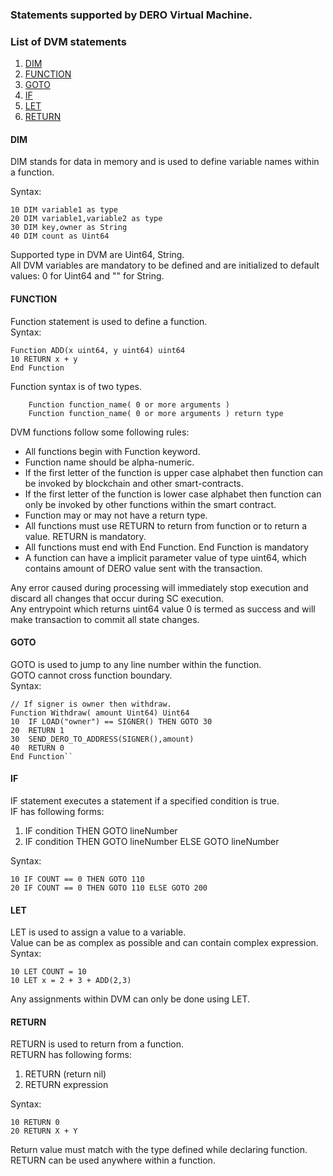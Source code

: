 ### Statements supported by  DERO Virtual Machine.  

### List of DVM statements
1. [DIM](#dim) 
1. [FUNCTION](#function) 
1. [GOTO](#goto) 
1. [IF](#if) 
1. [LET](#let) 
1. [RETURN](#return) 

#### DIM 
DIM stands for data in memory and is used to define variable names within a function.  

Syntax:
```
10 DIM variable1 as type 
20 DIM variable1,variable2 as type
30 DIM key,owner as String
40 DIM count as Uint64
```  
Supported type in DVM are Uint64, String.  
All DVM variables are mandatory to be defined and are initialized to default values: 0 for Uint64  and "" for String.  

#### FUNCTION  
Function statement is used to define a function.  
Syntax:  
```
Function ADD(x uint64, y uint64) uint64 
10 RETURN x + y
End Function
```  
Function syntax is of two types.  
```
    Function function_name( 0 or more arguments )
    Function function_name( 0 or more arguments ) return type
```
DVM functions follow some following rules:  
* All functions begin with Function keyword. 
* Function name should be alpha-numeric.
* If the first letter of the function is upper case alphabet then function can be invoked by blockchain and other smart-contracts. 
* If the first letter of the function is lower case alphabet then function can only be invoked by other functions within the smart contract.
* Function may or may not have a return type.
* All functions must use RETURN to return from function or to return a value. RETURN is mandatory.
* All functions must end with End Function. End Function is mandatory
* A function can have a implicit parameter value of type uint64, which contains amount of DERO value sent with the transaction.

Any error caused during processing will immediately stop execution and discard all changes that occur during SC execution.  
Any entrypoint which returns uint64 value 0 is termed as success and will make transaction to commit all state changes.  

#### GOTO
GOTO is used to jump to any line number within the function.  
GOTO cannot cross function boundary.  
Syntax:  
```
// If signer is owner then withdraw. 
Function Withdraw( amount Uint64) Uint64 
10  IF LOAD("owner") == SIGNER() THEN GOTO 30 
20  RETURN 1
30  SEND_DERO_TO_ADDRESS(SIGNER(),amount)
40  RETURN 0
End Function``
```

#### IF  
IF statement executes a statement if a specified condition is true.  
IF has following forms:
1. IF condition THEN GOTO lineNumber
2. IF condition THEN GOTO lineNumber ELSE GOTO lineNumber  
  
Syntax:  
```
10 IF COUNT == 0 THEN GOTO 110
20 IF COUNT == 0 THEN GOTO 110 ELSE GOTO 200
```

#### LET  
LET is used to assign a value to a variable.   
Value can be as complex as possible and can contain complex expression.  
Syntax:  
```
10 LET COUNT = 10
10 LET x = 2 + 3 + ADD(2,3)
```
Any assignments within DVM can only be done using LET. 


#### RETURN
RETURN is used to return from a function.  
RETURN has following forms:  
1. RETURN (return nil)
2. RETURN expression 

Syntax:
```
10 RETURN 0
20 RETURN X + Y
```
Return value must match with the type defined while declaring function.  
RETURN can be used anywhere within a function.  






 



